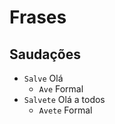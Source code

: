# Frases

## Saudações

-   `Salve` Olá
    -   `Ave` Formal
-   `Salvete` Olá a todos
    -   `Avete` Formal
